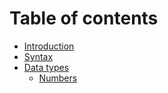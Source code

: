 # Table of contents

* [Introduction](README.md)
* [Syntax](syntax.md)
* [Data types](data-types/README.md)
  * [Numbers](data-types/numbers.md)

